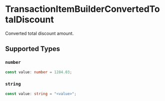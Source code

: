 # TransactionItemBuilderConvertedTotalDiscount

Converted total discount amount.


## Supported Types

### `number`

```typescript
const value: number = 1284.03;
```

### `string`

```typescript
const value: string = "<value>";
```

